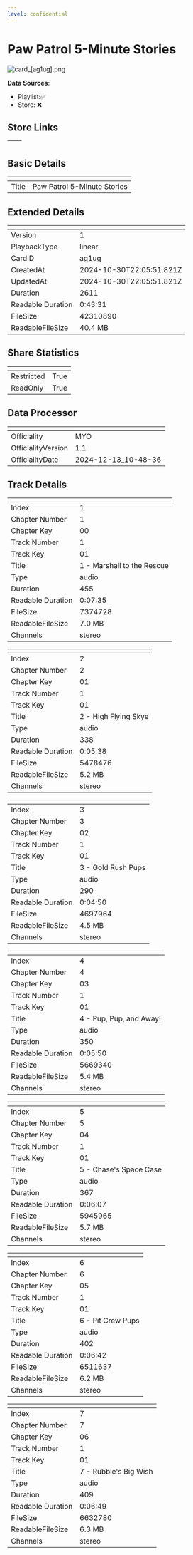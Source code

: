 ```yaml
---
level: confidential
---
```

# Paw Patrol 5-Minute Stories

![card_[ag1ug].png](../../img/cards/card_[ag1ug].png)

**Data Sources**: 

- Playlist:✅
- Store: ❌


## Store Links

| <!-- --> | <!-- --> |
| - | - |


## Basic Details

| <!-- --> | <!-- --> |
| - | - |
| Title | Paw Patrol 5-Minute Stories |


## Extended Details

| <!-- --> | <!-- --> |
| - | - |
| Version | 1 |
| PlaybackType | linear |
| CardID | ag1ug |
| CreatedAt | 2024-10-30T22:05:51.821Z |
| UpdatedAt | 2024-10-30T22:05:51.821Z |
| Duration | 2611 |
| Readable Duration | 0:43:31 |
| FileSize | 42310890 |
| ReadableFileSize | 40.4 MB |


## Share Statistics

| <!-- --> | <!-- --> |
| - | - |
| Restricted | True |
| ReadOnly | True |


## Data Processor

| <!-- --> | <!-- --> |
| - | - |
| Officiality | MYO
| OfficialityVersion | 1.1
| OfficialityDate | 2024-12-13_10-48-36


## Track Details

| <!-- --> | <!-- --> |
| - | - |
| Index | 1 |
| Chapter Number | 1 |
| Chapter Key | 00 |
| Track Number | 1 |
| Track Key | 01 |
| Title | 1 - Marshall to the Rescue |
| Type | audio |
| Duration | 455 |
| Readable Duration | 0:07:35 |
| FileSize | 7374728 |
| ReadableFileSize | 7.0 MB |
| Channels | stereo |

| <!-- --> | <!-- --> |
| - | - |
| Index | 2 |
| Chapter Number | 2 |
| Chapter Key | 01 |
| Track Number | 1 |
| Track Key | 01 |
| Title | 2 - High Flying Skye |
| Type | audio |
| Duration | 338 |
| Readable Duration | 0:05:38 |
| FileSize | 5478476 |
| ReadableFileSize | 5.2 MB |
| Channels | stereo |

| <!-- --> | <!-- --> |
| - | - |
| Index | 3 |
| Chapter Number | 3 |
| Chapter Key | 02 |
| Track Number | 1 |
| Track Key | 01 |
| Title | 3 - Gold Rush Pups |
| Type | audio |
| Duration | 290 |
| Readable Duration | 0:04:50 |
| FileSize | 4697964 |
| ReadableFileSize | 4.5 MB |
| Channels | stereo |

| <!-- --> | <!-- --> |
| - | - |
| Index | 4 |
| Chapter Number | 4 |
| Chapter Key | 03 |
| Track Number | 1 |
| Track Key | 01 |
| Title | 4 - Pup, Pup, and Away! |
| Type | audio |
| Duration | 350 |
| Readable Duration | 0:05:50 |
| FileSize | 5669340 |
| ReadableFileSize | 5.4 MB |
| Channels | stereo |

| <!-- --> | <!-- --> |
| - | - |
| Index | 5 |
| Chapter Number | 5 |
| Chapter Key | 04 |
| Track Number | 1 |
| Track Key | 01 |
| Title | 5 - Chase's Space Case |
| Type | audio |
| Duration | 367 |
| Readable Duration | 0:06:07 |
| FileSize | 5945965 |
| ReadableFileSize | 5.7 MB |
| Channels | stereo |

| <!-- --> | <!-- --> |
| - | - |
| Index | 6 |
| Chapter Number | 6 |
| Chapter Key | 05 |
| Track Number | 1 |
| Track Key | 01 |
| Title | 6 - Pit Crew Pups  |
| Type | audio |
| Duration | 402 |
| Readable Duration | 0:06:42 |
| FileSize | 6511637 |
| ReadableFileSize | 6.2 MB |
| Channels | stereo |

| <!-- --> | <!-- --> |
| - | - |
| Index | 7 |
| Chapter Number | 7 |
| Chapter Key | 06 |
| Track Number | 1 |
| Track Key | 01 |
| Title | 7 - Rubble's Big Wish |
| Type | audio |
| Duration | 409 |
| Readable Duration | 0:06:49 |
| FileSize | 6632780 |
| ReadableFileSize | 6.3 MB |
| Channels | stereo |

